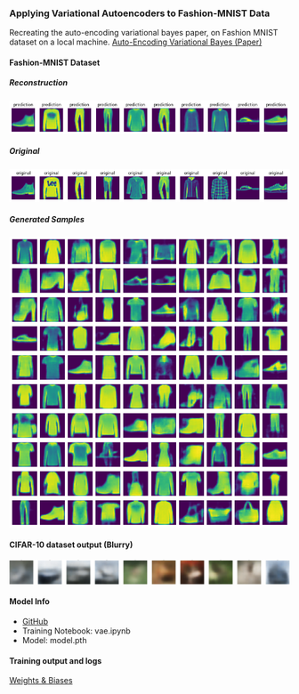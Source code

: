 ### Applying Variational Autoencoders to Fashion-MNIST Data
Recreating the auto-encoding variational bayes paper, on Fashion MNIST dataset on a local machine.
[Auto-Encoding Variational Bayes (Paper)](https://arxiv.org/abs/1312.6114)

#### Fashion-MNIST Dataset
##### Reconstruction
![reconstruction](assets/reconstruction.png)
##### Original 
![original](assets/original.png)

##### Generated Samples
![generated_sample_output](assets/generated_sample_output.png)

#### CIFAR-10 dataset output (Blurry)
![cifar-10](assets/cifar_10_output.png)

#### Model Info
* [GitHub](https://github.com/arun477/variational_autoencoder)
* Training Notebook: vae.ipynb
* Model: model.pth

#### Training output and logs
[Weights & Biases](https://wandb.ai/carlfeynman/vae/reports/VAE-Fashion-MNIST-Runs--Vmlldzo1NDgyNDAy)
